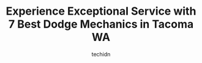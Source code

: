 ---
layout: ampstory
image: https://images.unsplash.com/photo-1632956557796-6868d5ecc6d2?ixlib=rb-4.0.3&ixid=MnwxMjA3fDB8MHxwaG90by1wYWdlfHx8fGVufDB8fHx8&auto=format&fit=crop&w=640&h=853&q=80
author: techidn
featured: false
description: When it comes to maintaining and repairing your vehicle in Tacoma WA, USA, you deserve nothing but the best. Thats why the 7 best Dodge Mechanic in the area are here to offer their expertis
title: Experience Exceptional Service with 7 Best Dodge Mechanics in Tacoma WA
cover:
   title: Experience Exceptional Service with 7 Best Dodge Mechanics in Tacoma WA
   subtitle: Rickpate
   background: https://images.unsplash.com/photo-1632956557796-6868d5ecc6d2?ixlib=rb-4.0.3&ixid=MnwxMjA3fDB8MHxwaG90by1wYWdlfHx8fGVufDB8fHx8&auto=format&fit=crop&w=640&h=853&q=80

pages: 
 - layout: thirds
   top: <h1>#1 Coopers Auto Repair Specialists</h1>
   bottom: "<p>Coopers was the only shop in Tacoma that was able to do the work needed on my car. My car was stolen so it needed a new door window and whole new ignition rebuild. They w</p>"
   background: https://www.knot35.com/toplist/wp-content/uploads/2023/06/best-dodge-mechanic-1-in-tacoma-wa-1685835465.jpeg
   backgroundblur: true
 - layout: thirds
   top: <h1>#2 Simmons Automotive</h1>
   bottom: "<p>5601 S Proctor St, Tacoma, WA 98409, United States</p>"
   background: https://www.knot35.com/toplist/wp-content/uploads/2023/06/best-dodge-mechanic-2-in-tacoma-wa-1685835466.jpeg
   cta:
      link: https://www.knot35.com/toplist/experience-exceptional-service-with-7-best-dodge-mechanics-in-tacoma-wa/
      text: Experience Exceptional Service with 7 Best Dodge Mechanics in Tacoma WA
 - layout: thirds
   top: <h1>#3 Courtesy Auto Service and Tire of Tacoma</h1>
   bottom: "<p>4502 S Steele St #701, Tacoma, WA 98409, United States</p>"
   background: https://www.knot35.com/toplist/wp-content/uploads/2023/06/best-dodge-mechanic-3-in-tacoma-wa-1685835466.jpeg
   cta:
      link: https://www.knot35.com/toplist/experience-exceptional-service-with-7-best-dodge-mechanics-in-tacoma-wa/
      text: Experience Exceptional Service with 7 Best Dodge Mechanics in Tacoma WA
 - layout: thirds
   top: <h1>#4 Bristows Auto Repair</h1>
   bottom: "<p>4731 S Washington St, Tacoma, WA 98409, United States</p>"
   background: https://images.unsplash.com/photo-1515405295579-ba7b45403062?ixlib=rb-4.0.3&ixid=MnwxMjA3fDB8MHxwaG90by1wYWdlfHx8fGVufDB8fHx8&auto=format&fit=crop&w=640&h=853&q=80
   cta:
      link: https://www.knot35.com/toplist/experience-exceptional-service-with-7-best-dodge-mechanics-in-tacoma-wa/
      text: Experience Exceptional Service with 7 Best Dodge Mechanics in Tacoma WA
 - layout: thirds
   top: <h1>#5 Genesis Automotive and RV Repair</h1>
   bottom: "<p>6220 S Tacoma Way, Tacoma, WA 98409, United States</p>"
   background: https://images.unsplash.com/photo-1599422314077-f4dfdaa4cd09?ixlib=rb-4.0.3&ixid=MnwxMjA3fDB8MHxwaG90by1wYWdlfHx8fGVufDB8fHx8&auto=format&fit=crop&w=640&h=853&q=80
   cta:
      link: https://www.knot35.com/toplist/experience-exceptional-service-with-7-best-dodge-mechanics-in-tacoma-wa/
      text: Experience Exceptional Service with 7 Best Dodge Mechanics in Tacoma WA
 - layout: thirds
   top: <h1>#6 Buckys Tacoma 48th St</h1>
   bottom: "<p>4802 Pacific Ave, Tacoma, WA 98408, United States</p>"
   background: https://images.unsplash.com/photo-1618005182384-a83a8bd57fbe?ixlib=rb-4.0.3&ixid=MnwxMjA3fDB8MHxwaG90by1wYWdlfHx8fGVufDB8fHx8&auto=format&fit=crop&w=640&h=853&q=80
   cta:
      link: https://www.knot35.com/toplist/experience-exceptional-service-with-7-best-dodge-mechanics-in-tacoma-wa/
      text: Experience Exceptional Service with 7 Best Dodge Mechanics in Tacoma WA
 - layout: thirds
   top: <h1>#7 Precision Automotive & Transmission</h1>
   bottom: "<p>3723 6th Ave, Tacoma, WA 98406, United States</p>"
   background: https://images.unsplash.com/photo-1541356665065-22676f35dd40?ixlib=rb-4.0.3&ixid=MnwxMjA3fDB8MHxwaG90by1wYWdlfHx8fGVufDB8fHx8&auto=format&fit=crop&w=640&h=853&q=80
   cta:
      link: https://www.knot35.com/toplist/experience-exceptional-service-with-7-best-dodge-mechanics-in-tacoma-wa/
      text: Experience Exceptional Service with 7 Best Dodge Mechanics in Tacoma WA
 - layout: thirds
   middle: Continue reading...
   background: https://images.unsplash.com/photo-1602536052359-ef94c21c5948?ixlib=rb-4.0.3&ixid=MnwxMjA3fDB8MHxwaG90by1wYWdlfHx8fGVufDB8fHx8&auto=format&fit=crop&w=640&h=853&q=80
   cta:
      link: https://www.knot35.com/toplist/experience-exceptional-service-with-7-best-dodge-mechanics-in-tacoma-wa/
      text: Experience Exceptional Service with 7 Best Dodge Mechanics in Tacoma WA
      
---